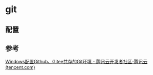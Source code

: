 # git

## 配置

## 参考

[Windows配置Github、Gitee共存的Git环境 - 腾讯云开发者社区-腾讯云 (tencent.com)](https://cloud.tencent.com/developer/article/1760212#:~:text=Windows%E9%85%8D%E7%BD%AEGithub%E3%80%81Gitee%E5%85%B1%E5%AD%98%E7%9A%84Git%E7%8E%AF%E5%A2%83%201%201%E3%80%81%E6%B8%85%E9%99%A4git%E5%85%A8%E5%B1%80%E9%85%8D%E7%BD%AE%20%E5%A6%82%E6%9E%9C%E5%9C%A8%E6%AD%A4%E4%B9%8B%E5%89%8D%E9%85%8D%E7%BD%AE%E8%BF%87%E5%85%A8%E5%B1%80%E7%94%A8%E6%88%B7%E5%90%8D%E5%92%8C%E9%82%AE%E7%AE%B1%EF%BC%9A%20%24%20git%20config%20--global,6%E3%80%81%E4%BD%BF%E7%94%A8%20%E6%88%91%E4%BB%AC%E5%8F%AF%E4%BB%A5%E9%80%9A%E8%BF%87%20ssh%20%E8%B7%AF%E5%BE%84%E6%9D%A5%E5%85%8B%E9%9A%86%E9%A1%B9%E7%9B%AE%EF%BC%8C%E6%88%96%E8%80%85%20git%20init%20%E4%B9%8B%E5%90%8E%E6%B7%BB%E5%8A%A0%E8%BF%9C%E7%A8%8B%E4%BB%93%E5%BA%93%EF%BC%9A%20)
